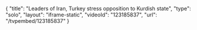 {
    "title": "Leaders of Iran, Turkey stress opposition to Kurdish state",
    "type": "solo",
    "layout": "iframe-static",
    "videoId": "123185837",
    "url": "\/tvpembed\/123185837"
}